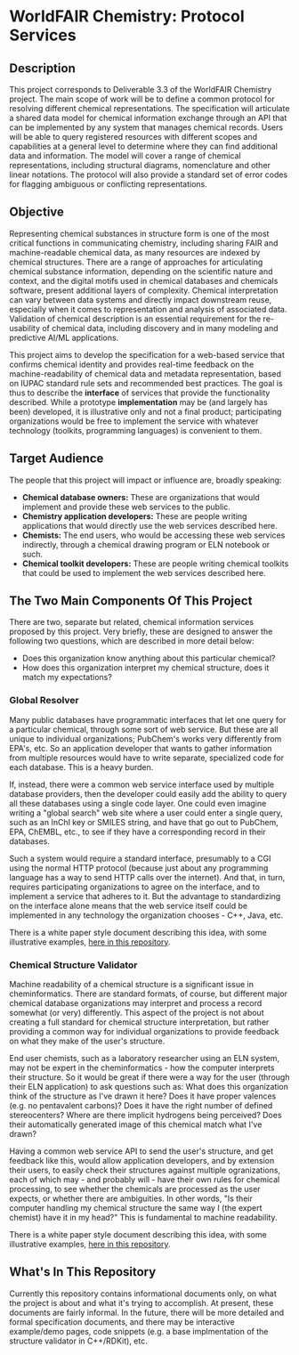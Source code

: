 # WorldFAIR Chemistry: Protocol Services

## Description

This project corresponds to Deliverable 3.3 of the WorldFAIR Chemistry project. The main scope of work will be to define a common protocol for resolving different chemical representations. The specification will articulate a shared data model for chemical information exchange through an API that can be implemented by any system that manages chemical records. Users will be able to query registered resources with different scopes and capabilities at a general level to determine where they can find additional data and information. The model will cover a range of chemical representations, including structural diagrams, nomenclature and other linear notations. The protocol will also provide a standard set of error codes for flagging ambiguous or conflicting representations.


## Objective

Representing chemical substances in structure form is one of the most critical functions in communicating chemistry, including sharing FAIR and machine-readable chemical data, as many resources are indexed by chemical structures. There are a range of approaches for articulating chemical substance information, depending on the scientific nature and context, and the digital motifs used in chemical databases and chemicals software, present additional layers of complexity. Chemical interpretation can vary between data systems and directly impact downstream reuse, especially when it comes to representation and analysis of associated data. Validation of chemical description is an essential requirement for the re-usability of chemical data, including discovery and in many modeling and predictive AI/ML applications.

This project aims to develop the specification for a web-based service that confirms chemical identity and provides real-time feedback on the machine-readability of chemical data and metadata representation, based on IUPAC standard rule sets and recommended best practices. The goal is thus to describe the **interface** of services that provide the functionality described. While a prototype **implementation** may be (and largely has been) developed, it is illustrative only and not a final product; participating organizations would be free to implement the service with whatever technology (toolkits, programming languages) is convenient to them.


## Target Audience

The people that this project will impact or influence are, broadly speaking:

- **Chemical database owners:** These are organizations that would implement and provide these web services to the public.
- **Chemistry application developers:** These are people writing applications that would directly use the web services described here.
- **Chemists:** The end users, who would be accessing these web services indirectly, through a chemical drawing program or ELN notebook or such.
- **Chemical toolkit developers:** These are people writing chemical toolkits that could be used to implement the web services described here.


## The Two Main Components Of This Project

There are two, separate but related, chemical information services proposed by this project. Very briefly, these are designed to answer the following two questions, which are described in more detail below:

- Does this organization know anything about this particular chemical?
- How does this organization interpret my chemical structure, does it match my expectations?


### Global Resolver

Many public databases have programmatic interfaces that let one query for a particular chemical, through some sort of web service. But these are all unique to individual organizations; PubChem's works very differently from EPA's, etc. So an application developer that wants to gather information from multiple resources would have to write separate, specialized code for each database. This is a heavy burden. 

If, instead, there were a common web service interface used by multiple database providers, then the developer could easily add the ability to query all these databases using a single code layer. One could even imagine writing a "global search" web site where a user could enter a single query, such as an InChI key or SMILES string, and have that go out to PubChem, EPA, ChEMBL, etc., to see if they have a corresponding record in their databases.

Such a system would require a standard interface, presumably to a CGI using the normal HTTP protocol (because just about any programming language has a way to send HTTP calls over the internet). And that, in turn, requires participating organizations to agree on the interface, and to implement a service that adheres to it. But the advantage to standardizing on the interface alone means that the web service itself could be implemented in any technology the organization chooses - C++, Java, etc. 

There is a white paper style document describing this idea, with some illustrative examples, [here in this repository](https://github.com/IUPAC/WFChemProtocols/blob/main/GlobalChemicalResolver_concept.pdf).


### Chemical Structure Validator

Machine readability of a chemical structure is a significant issue in cheminformatics. There are standard formats, of course, but different major chemical database organizations may interpret and process a record somewhat (or very) differently. This aspect of the project is not about creating a full standard for chemical structure interpretation, but rather providing a common way for individual organizations to provide feedback on what they make of the user's structure.

End user chemists, such as a laboratory researcher using an ELN system, may not be expert in the cheminformatics - how the computer interprets their structure. So it would be great if there were a way for the user (through their ELN application) to ask questions such as: What does this organization think of the structure as I've drawn it here? Does it have proper valences (e.g. no pentavalent carbons)? Does it have the right number of defined stereocenters? Where are there implicit hydrogens being perceived? Does their automatically generated image of this chemical match what I've drawn?

Having a common web service API to send the user's structure, and get feedback like this, would allow application developers, and by extension their users, to easily check their structures against multiple ogranizations, each of which may - and probably will - have their own rules for chemical processing, to see whether the chemicals are processed as the user expects, or whether there are ambiguities. In other words, "Is their computer handling my chemical structure the same way I (the expert chemist) have it in my head?" This is fundamental to machine readability.

There is a white paper style document describing this idea, with some illustrative examples, [here in this repository](https://github.com/IUPAC/WFChemProtocols/blob/main/ChemicalStructureValidator_concept.pdf).


## What's In This Repository

Currently this repository contains informational documents only, on what the project is about and what it's trying to accomplish. At present, these documents are fairly informal. In the future, there will be more detailed and formal specification documents, and there may be interactive example/demo pages, code snippets (e.g. a base implmentation of the structure validator in C++/RDKit), etc.
